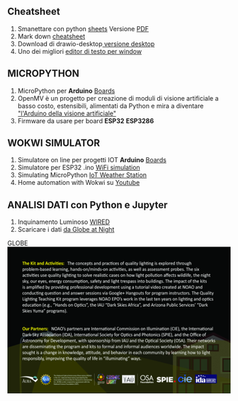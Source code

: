 ## Cheatsheet
1. Smanettare con python [sheets](https://www.pythonsheets.com/) Versione [PDF](https://github.com/lmsd23/python_sheets/files/10468305/pysheeet.pdf)
2. Mark down [cheatsheet](https://www.markdown-cheatsheet.com/)
3. Download di drawio-desktop[ versione desktop](https://github.com/jgraph/drawio-desktop/releases/tag/v20.8.10)
4. Uno dei migliori [editor di testo per window](https://notepad-plus-plus.org/downloads/v8.4.9/) 


## MICROPYTHON
1. MicroPython per  **Arduino** [Boards](https://docs.arduino.cc/learn/programming/arduino-and-python)
2. OpenMV è un  progetto per  creazione di moduli di visione artificiale a basso costo, estensibili, alimentati da Python e mira a diventare ["l'Arduino della visione artificiale"](https://openmv.io/)
3. Firmware da usare per board **ESP32** **ESP3286**

## WOKWI SIMULATOR
1. Simulatore on line per progetti IOT  **Arduino** [Boards](https://wokwi.com/)
2. Simulatore per ESP32 .ino [WiFi simulation](https://wokwi.com/projects/321525495180034642)
3. Simulating MicroPython [IoT Weather Station](https://wokwi.com/arduino/projects/322577683855704658)
4. Home automation with Wokwi su [Youtube](https://www.youtube.com/watch?v=_96Kfo2_pOk)



## ANALISI DATI con Python e Jupyter

1. Inquinamento Luminoso [WIRED](https://www.wired.it/article/inquinamento-luminoso-in-aumento-studio-prospettive-futuro/?uID=5b9c415311dd6ce42c43185e01127724406a6d9957dc86cfdf0f193efde129ef&utm_brand=wi&utm_mailing=WI_NEWS_Daily+2023-01-29)
2. Scaricare i dati [da Globe at Night](https://www.globeatnight.org/maps.php)

GLOBE
![QLTkit](QLTkit_Postcard_Side2.jpg)

